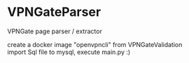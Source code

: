 # VPNGateParser
VPNGate page parser / extractor

create a docker image "openvpncli" from VPNGateValidation  
import Sql file to mysql, execute main.py :) 
